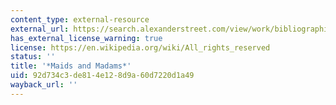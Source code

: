 ```yaml
---
content_type: external-resource
external_url: https://search.alexanderstreet.com/view/work/bibliographic_entity%7Cvideo_work%7C1784973/maids-and-madams
has_external_license_warning: true
license: https://en.wikipedia.org/wiki/All_rights_reserved
status: ''
title: '*Maids and Madams*'
uid: 92d734c3-de81-4e12-8d9a-60d7220d1a49
wayback_url: ''
---
```

